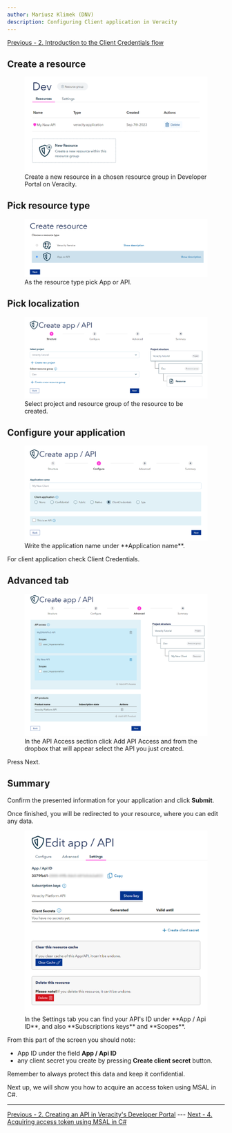 ```yaml
---
author: Mariusz Klimek (DNV)
description: Configuring Client application in Veracity
---
```


[Previous - 2. Introduction to the Client Credentials flow](2-api-creation-in-veracity.md)

## Create a resource

<figure>
	<img src="assets/cc-client-step-1-create-a-new-resource.png"/>
	<figcaption>Create a new resource in a chosen resource group in Developer Portal on Veracity.</figcaption>
</figure>

## Pick resource type

<figure>
	<img src="assets/cc-client-step-2-pick-app-or-api.png"/>
	<figcaption>As the resource type pick App or API.</figcaption>
</figure>

## Pick localization

<figure>
	<img src="assets/cc-client-step-3-fill-in-resource-group.png"/>
	<figcaption>Select project and resource group of the resource to be created.</figcaption>
</figure>

## Configure your application

<figure>
	<img src="assets/cc-client-step-4-configure-your-client.png"/>
	<figcaption>Write the application name under **Application name**.</figcaption>
</figure>

For client application check Client Credentials.

## Advanced tab

<figure>
	<img src="assets/cc-client-step-5-add-api-access.png"/>
	<figcaption>In the API Access section click Add API Access and from the dropbox that will appear select the API you just created.</figcaption>
</figure>

Press Next.

## Summary

Confirm the presented information for your application and click **Submit**.

Once finished, you will be redirected to your resource, where you can edit any data. 

<figure>
	<img src="assets/cc-client-step-6-summary.png"/>
	<figcaption>In the Settings tab you can find your API's ID under **App / Api ID**, and also **Subscriptions keys** and **Scopes**.</figcaption>
</figure>

From this part of the screen you should note:
- App ID under the field **App / Api ID**
- any client secret you create by pressing **Create client secret** button.

Remember to always protect this data and keep it confidential.

Next up, we will show you how to acquire an access token using MSAL in C#.

---

[Previous - 2. Creating an API in Veracity's Developer Portal](2-api-creation-in-veracity.md) --- [Next - 4. Acquiring access token using MSAL in C#](4-msal-access-token.md)